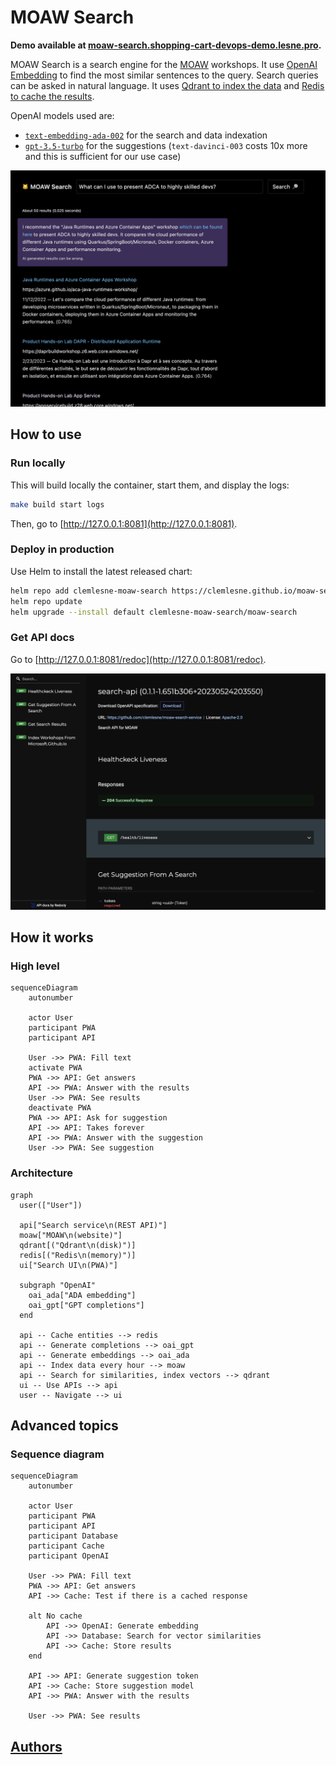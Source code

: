 # MOAW Search

**Demo available at [moaw-search.shopping-cart-devops-demo.lesne.pro](https://moaw-search.shopping-cart-devops-demo.lesne.pro/).**

MOAW Search is a search engine for the [MOAW](https://microsoft.github.io/moaw/) workshops. It use [OpenAI Embedding](https://platform.openai.com/docs/guides/embeddings) to find the most similar sentences to the query. Search queries can be asked in natural language. It uses [Qdrant to index the data](https://github.com/qdrant/qdrant) and [Redis to cache the results](https://github.com/redis/redis).

OpenAI models used are:

- [`text-embedding-ada-002`](https://openai.com/blog/new-and-improved-embedding-model) for the search and data indexation
- [`gpt-3.5-turbo`](https://platform.openai.com/docs/models/gpt-3-5) for the suggestions (`text-davinci-003` costs 10x more and this is sufficient for our use case)

![Application screenshot](docs/main.png)

## How to use

### Run locally

This will build locally the container, start them, and display the logs:

```bash
make build start logs
```

Then, go to [http://127.0.0.1:8081](http://127.0.0.1:8081).

### Deploy in production

Use Helm to install the latest released chart:

```bash
helm repo add clemlesne-moaw-search https://clemlesne.github.io/moaw-search
helm repo update
helm upgrade --install default clemlesne-moaw-search/moaw-search
```

### Get API docs

Go to [http://127.0.0.1:8081/redoc](http://127.0.0.1:8081/redoc).

![Documentation endpoint](docs/doc.png)

## How it works

### High level

```mermaid
sequenceDiagram
    autonumber

    actor User
    participant PWA
    participant API

    User ->> PWA: Fill text
    activate PWA
    PWA ->> API: Get answers
    API ->> PWA: Answer with the results
    User ->> PWA: See results
    deactivate PWA
    PWA ->> API: Ask for suggestion
    API ->> API: Takes forever
    API ->> PWA: Answer with the suggestion
    User ->> PWA: See suggestion
```

### Architecture

```mermaid
graph
  user(["User"])

  api["Search service\n(REST API)"]
  moaw["MOAW\n(website)"]
  qdrant[("Qdrant\n(disk)")]
  redis[("Redis\n(memory)")]
  ui["Search UI\n(PWA)"]

  subgraph "OpenAI"
    oai_ada["ADA embedding"]
    oai_gpt["GPT completions"]
  end

  api -- Cache entities --> redis
  api -- Generate completions --> oai_gpt
  api -- Generate embeddings --> oai_ada
  api -- Index data every hour --> moaw
  api -- Search for similarities, index vectors --> qdrant
  ui -- Use APIs --> api
  user -- Navigate --> ui
```

## Advanced topics

### Sequence diagram

```mermaid
sequenceDiagram
    autonumber

    actor User
    participant PWA
    participant API
    participant Database
    participant Cache
    participant OpenAI

    User ->> PWA: Fill text
    PWA ->> API: Get answers
    API ->> Cache: Test if there is a cached response

    alt No cache
        API ->> OpenAI: Generate embedding
        API ->> Database: Search for vector similarities
        API ->> Cache: Store results
    end

    API ->> API: Generate suggestion token
    API ->> Cache: Store suggestion model
    API ->> PWA: Answer with the results

    User ->> PWA: See results
```

## [Authors](./AUTHORS.md)
